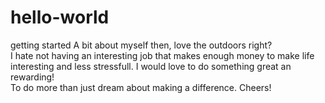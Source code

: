# hello-world
getting started
A bit about myself then, love the outdoors right?  
I hate not having an interesting job that makes enough money to make life interesting and less stressfull.
I would love to do something great an rewarding!  
To do more than just dream about making a difference.
Cheers!
